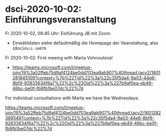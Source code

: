 # dsci-2020-10-02: Einführungsveranstaltung

Fr 2020-10-02, 08:45 Uhr: Einführung JB mit Zoom.

* Einwähldaten siehe defaultmäßig die Homepage der Veanstaltung, also {doc}`dsci-im870`
   
Fr 2020-10-02: First meeing with Marta Vohnoutova!
*   <https://teams.microsoft.com/l/meetup-join/19%3a52ffeb75d9af4124be0dd703ea9ab907%40thread.tacv2/1601281845109?context=%7b%22Tid%22%3a%22c35f5da4-9a03-44e6-8bf9-92833634f6a7%22%2c%22Oid%22%3a%227b9af0ea-eb49-46bc-be0f-fb9fb1be07dc%22%7d>
    
For individual consultations with Marta we have the Wednesdays:

<https://teams.microsoft.com/l/meetup-join/19%3a52ffeb75d9af4124be0dd703ea9ab907%40thread.tacv2/1601282369549?context=%7b%22Tid%22%3a%22c35f5da4-9a03-44e6-8bf9-92833634f6a7%22%2c%22Oid%22%3a%227b9af0ea-eb49-46bc-be0f-fb9fb1be07dc%22%7d>




